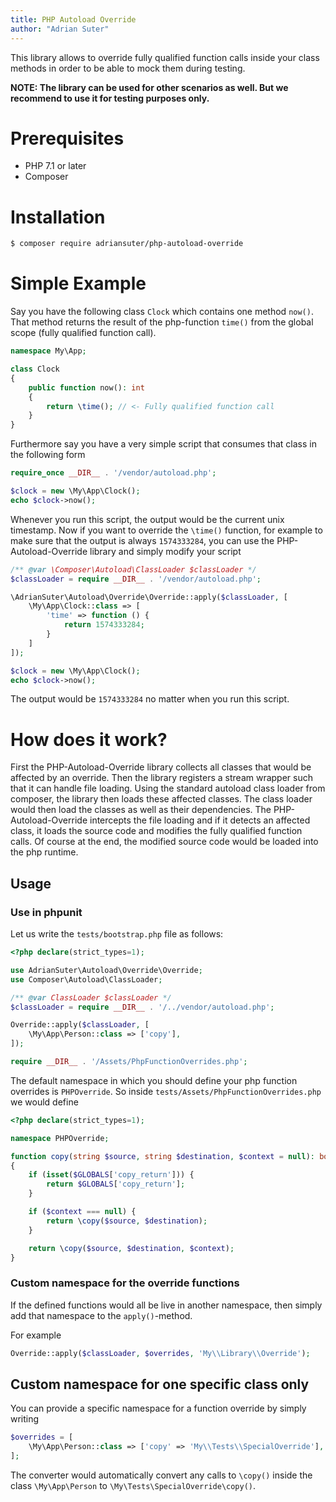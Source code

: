 ```yaml
---
title: PHP Autoload Override
author: "Adrian Suter"
---
```

This library allows to override fully qualified function calls inside your class methods in order to
be able to mock them during testing.

**NOTE: The library can be used for other scenarios as well. But we recommend to use it for testing purposes
only.**


# Prerequisites

- PHP 7.1 or later
- Composer


# Installation

```bash
$ composer require adriansuter/php-autoload-override
```


# Simple Example

Say you have the following class `Clock` which contains one method `now()`. That method returns
the result of the php-function `time()` from the global scope (fully qualified function call).
```php
namespace My\App;

class Clock
{
    public function now(): int
    {
        return \time(); // <- Fully qualified function call
    }
}
```

Furthermore say you have a very simple script that consumes that class in the following form
```php
require_once __DIR__ . '/vendor/autoload.php';

$clock = new \My\App\Clock();
echo $clock->now();
```

Whenever you run this script, the output would be the current unix timestamp. Now if you want to 
override the `\time()` function, for example to make sure that the output is always `1574333284`,
you can use the PHP-Autoload-Override library and simply modify your script

```php
/** @var \Composer\Autoload\ClassLoader $classLoader */
$classLoader = require __DIR__ . '/vendor/autoload.php';

\AdrianSuter\Autoload\Override\Override::apply($classLoader, [
    \My\App\Clock::class => [
        'time' => function () {
            return 1574333284;
        }
    ]
]);

$clock = new \My\App\Clock();
echo $clock->now();
```

The output would be `1574333284` no matter when you run this script.


# How does it work?

First the PHP-Autoload-Override library collects all classes that would be affected by an override.
Then the library registers a stream wrapper such that it can handle file loading.
Using the standard autoload class loader from composer, the library then loads these affected classes.
The class loader would then load the classes as well as their dependencies. The PHP-Autoload-Override
intercepts the file loading and if it detects an affected class, it loads the source code and modifies the
fully qualified function calls. Of course at the end, the modified source code would be loaded into
the php runtime.


## Usage


### Use in phpunit

Let us write the `tests/bootstrap.php` file as follows:
```php
<?php declare(strict_types=1);

use AdrianSuter\Autoload\Override\Override;
use Composer\Autoload\ClassLoader;

/** @var ClassLoader $classLoader */
$classLoader = require __DIR__ . '/../vendor/autoload.php';

Override::apply($classLoader, [
    \My\App\Person::class => ['copy'],
]);

require __DIR__ . '/Assets/PhpFunctionOverrides.php';
```

The default namespace in which you should define your php function overrides is
`PHPOverride`. So inside `tests/Assets/PhpFunctionOverrides.php` we would define
```php
<?php declare(strict_types=1);

namespace PHPOverride;

function copy(string $source, string $destination, $context = null): bool
{
    if (isset($GLOBALS['copy_return'])) {
        return $GLOBALS['copy_return'];
    }

    if ($context === null) {
        return \copy($source, $destination);
    }

    return \copy($source, $destination, $context);
}
```

### Custom namespace for the override functions

If the defined functions would all be live in another namespace, then simply add
that namespace to the `apply()`-method.

For example
```php
Override::apply($classLoader, $overrides, 'My\\Library\\Override');
```


## Custom namespace for one specific class only

You can provide a specific namespace for a function override by simply writing
```php
$overrides = [
    \My\App\Person::class => ['copy' => 'My\\Tests\\SpecialOverride'],
];
```

The converter would automatically convert any calls to `\copy()` inside the class
`\My\App\Person` to `\My\Tests\SpecialOverride\copy()`.
